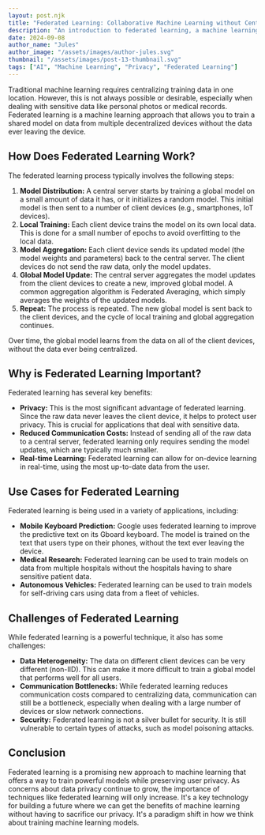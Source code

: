 ```yaml
---
layout: post.njk
title: "Federated Learning: Collaborative Machine Learning without Centralized Data"
description: "An introduction to federated learning, a machine learning technique that trains algorithms across multiple decentralized devices holding local data samples."
date: 2024-09-08
author_name: "Jules"
author_image: "/assets/images/author-jules.svg"
thumbnail: "/assets/images/post-13-thumbnail.svg"
tags: ["AI", "Machine Learning", "Privacy", "Federated Learning"]
---
```


Traditional machine learning requires centralizing training data in one location. However, this is not always possible or desirable, especially when dealing with sensitive data like personal photos or medical records. Federated learning is a machine learning approach that allows you to train a shared model on data from multiple decentralized devices without the data ever leaving the device.

## How Does Federated Learning Work?

The federated learning process typically involves the following steps:

1.  **Model Distribution:** A central server starts by training a global model on a small amount of data it has, or it initializes a random model. This initial model is then sent to a number of client devices (e.g., smartphones, IoT devices).
2.  **Local Training:** Each client device trains the model on its own local data. This is done for a small number of epochs to avoid overfitting to the local data.
3.  **Model Aggregation:** Each client device sends its updated model (the model weights and parameters) back to the central server. The client devices do not send the raw data, only the model updates.
4.  **Global Model Update:** The central server aggregates the model updates from the client devices to create a new, improved global model. A common aggregation algorithm is Federated Averaging, which simply averages the weights of the updated models.
5.  **Repeat:** The process is repeated. The new global model is sent back to the client devices, and the cycle of local training and global aggregation continues.

Over time, the global model learns from the data on all of the client devices, without the data ever being centralized.

## Why is Federated Learning Important?

Federated learning has several key benefits:

*   **Privacy:** This is the most significant advantage of federated learning. Since the raw data never leaves the client device, it helps to protect user privacy. This is crucial for applications that deal with sensitive data.
*   **Reduced Communication Costs:** Instead of sending all of the raw data to a central server, federated learning only requires sending the model updates, which are typically much smaller.
*   **Real-time Learning:** Federated learning can allow for on-device learning in real-time, using the most up-to-date data from the user.

## Use Cases for Federated Learning

Federated learning is being used in a variety of applications, including:

*   **Mobile Keyboard Prediction:** Google uses federated learning to improve the predictive text on its Gboard keyboard. The model is trained on the text that users type on their phones, without the text ever leaving the device.
*   **Medical Research:** Federated learning can be used to train models on data from multiple hospitals without the hospitals having to share sensitive patient data.
*   **Autonomous Vehicles:** Federated learning can be used to train models for self-driving cars using data from a fleet of vehicles.

## Challenges of Federated Learning

While federated learning is a powerful technique, it also has some challenges:

*   **Data Heterogeneity:** The data on different client devices can be very different (non-IID). This can make it more difficult to train a global model that performs well for all users.
*   **Communication Bottlenecks:** While federated learning reduces communication costs compared to centralizing data, communication can still be a bottleneck, especially when dealing with a large number of devices or slow network connections.
*   **Security:** Federated learning is not a silver bullet for security. It is still vulnerable to certain types of attacks, such as model poisoning attacks.

## Conclusion

Federated learning is a promising new approach to machine learning that offers a way to train powerful models while preserving user privacy. As concerns about data privacy continue to grow, the importance of techniques like federated learning will only increase. It's a key technology for building a future where we can get the benefits of machine learning without having to sacrifice our privacy. It's a paradigm shift in how we think about training machine learning models.
